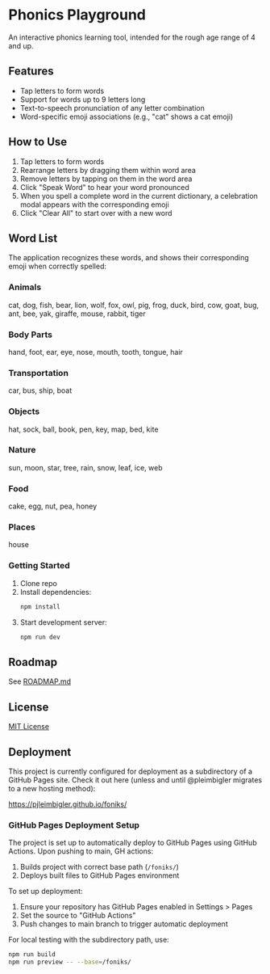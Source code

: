# Phonics Playground

An interactive phonics learning tool, intended for the rough age range of 4 and up.

## Features

- Tap letters to form words
- Support for words up to 9 letters long
- Text-to-speech pronunciation of any letter combination
- Word-specific emoji associations (e.g., "cat" shows a cat emoji)

## How to Use

1. Tap letters to form words
2. Rearrange letters by dragging them within word area
3. Remove letters by tapping on them in the word area
4. Click "Speak Word" to hear your word pronounced
5. When you spell a complete word in the current dictionary, a celebration modal appears with the corresponding emoji
7. Click "Clear All" to start over with a new word

## Word List

The application recognizes these words, and shows their corresponding emoji when correctly spelled:

### Animals
cat, dog, fish, bear, lion, wolf, fox, owl, pig, frog, duck, bird, cow, goat, bug, ant, bee, yak, giraffe, mouse, rabbit, tiger

### Body Parts
hand, foot, ear, eye, nose, mouth, tooth, tongue, hair

### Transportation
car, bus, ship, boat

### Objects
hat, sock, ball, book, pen, key, map, bed, kite

### Nature
sun, moon, star, tree, rain, snow, leaf, ice, web

### Food
cake, egg, nut, pea, honey

### Places
house

### Getting Started

1. Clone repo
2. Install dependencies:
   ```bash
   npm install
   ```
3. Start development server:
   ```bash
   npm run dev
   ```

## Roadmap

See [ROADMAP.md](ROADMAP.md)

## License

[MIT License](LICENSE)

## Deployment

This project is currently configured for deployment as a subdirectory of a GitHub Pages site. Check it out here (unless and until @pleimbigler migrates to a new hosting method):

https://pjleimbigler.github.io/foniks/

### GitHub Pages Deployment Setup

The project is set up to automatically deploy to GitHub Pages using GitHub Actions. Upon pushing to main, GH actions:

1. Builds project with correct base path (`/foniks/`)
2. Deploys built files to GitHub Pages environment

To set up deployment:

1. Ensure your repository has GitHub Pages enabled in Settings > Pages
2. Set the source to "GitHub Actions"
3. Push changes to main branch to trigger automatic deployment

For local testing with the subdirectory path, use:

```bash
npm run build
npm run preview -- --base=/foniks/
```
